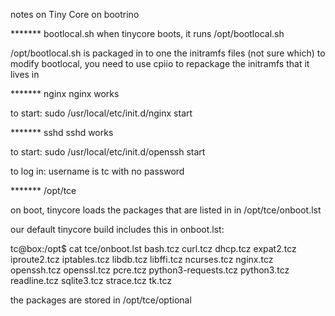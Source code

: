 notes on Tiny Core on bootrino

******* bootlocal.sh 
when tinycore boots, it runs /opt/bootlocal.sh

/opt/bootlocal.sh is packaged in to one the initramfs files (not sure which)
to modify bootlocal, you need to use cpiio to repackage the initramfs that it lives in

******* nginx
nginx works

to start:
sudo /usr/local/etc/init.d/nginx start

******* sshd
sshd works

to start:
sudo /usr/local/etc/init.d/openssh start

to log in:
username is tc with no password

******* /opt/tce

on boot, tinycore loads the packages that are listed in in /opt/tce/onboot.lst

our default tinycore build includes this in onboot.lst:

tc@box:/opt$ cat tce/onboot.lst
bash.tcz
curl.tcz
dhcp.tcz
expat2.tcz
iproute2.tcz
iptables.tcz
libdb.tcz
libffi.tcz
ncurses.tcz
nginx.tcz
openssh.tcz
openssl.tcz
pcre.tcz
python3-requests.tcz
python3.tcz
readline.tcz
sqlite3.tcz
strace.tcz
tk.tcz

the packages are stored in /opt/tce/optional

